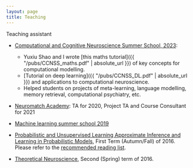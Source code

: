 ```yaml
---
layout: page
title: Teaching
---
```


Teaching assistant 
*   [Computational and Cognitive Neuroscience Summer School, 2023](https://www.ccnss.org/): 
    * Yuxiu Shao and I wrote [this maths tutorial]({{ "/pubs/CCNSS_maths.pdf" | absolute_url }}) of key concepts for computational modelling. 
    * [Tutorial on deep learning]({{ "/pubs/CCNSS_DL.pdf" | absolute_url }}) and applications to computational neuroscience. 
    * Helped students on projects of meta-learning, language modelling, memory retrieval, computational psychiatry, etc.

*   [Neuromatch Academy](https://neurologyacademy.org/): TA for 2020, Project TA and Course Consultant for 2021

*   [Machine learning summer school 2019](https://sites.google.com/view/mlss-2019)

*   [Probabilistic and Unsupervised Learning Approximate Inference and Learning in Probabilistic Models](http://www.gatsby.ucl.ac.uk/teaching/courses/ml1-2015.html), First Term (Autumn/Fall) of 2016. Please refer to the [recommended reading list](http://www.gatsby.ucl.ac.uk/~kevinli/mlcourse/).

*   [Theoretical Neuroscience](http://www.gatsby.ucl.ac.uk/teaching/courses/tn1-2017), Second (Spring) term of 2016.

